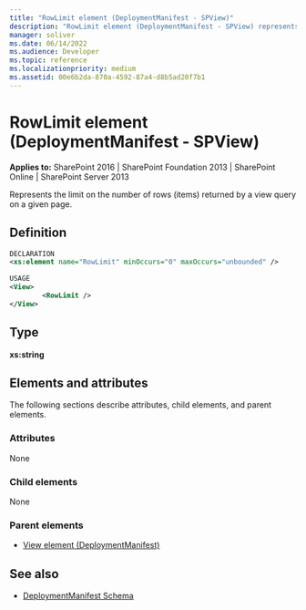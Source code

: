 ```yaml
---
title: "RowLimit element (DeploymentManifest - SPView)"
description: "RowLimit element (DeploymentManifest - SPView) represents the limit on the number of rows (items) returned by a view query on a given page."
manager: soliver
ms.date: 06/14/2022
ms.audience: Developer
ms.topic: reference
ms.localizationpriority: medium
ms.assetid: 00e6b2da-870a-4592-87a4-d8b5ad20f7b1
---
```


# RowLimit element (DeploymentManifest - SPView)

**Applies to:** SharePoint 2016 | SharePoint Foundation 2013 | SharePoint Online | SharePoint Server 2013

Represents the limit on the number of rows (items) returned by a view query on a given page.

## Definition

```XML
DECLARATION
<xs:element name="RowLimit" minOccurs="0" maxOccurs="unbounded" />

USAGE
<View>
        <RowLimit />
</View>

```

## Type

**xs:string**

## Elements and attributes

The following sections describe attributes, child elements, and parent elements.

### Attributes

None

### Child elements

None

### Parent elements

- [View element (DeploymentManifest)](view-element-deploymentmanifest.md)

## See also

- [DeploymentManifest Schema](deploymentmanifest-schema.md)
